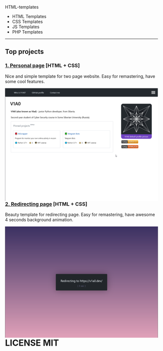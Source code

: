 HTML-templates

- HTML Templates
- CSS Templates
- JS Templates
- PHP Templates
---

## Top projects

### [1. Personal page](https://github.com/V1A0/HTML-Templates/tree/master/personal%20page/) [HTML + CSS]

Nice and simple template for two page website. Easy for remastering, have some cool features. 

<img src="https://raw.githubusercontent.com/V1A0/HTML-Templates/master/screenshots/pp_p.png" alt="example-screenshot" style="float: left;">

### [2. Redirecting page](https://github.com/V1A0/HTML-Templates/tree/master/redirect) [HTML + CSS]

Beauty template for redirecting page. Easy for remastering, have awesome 4 seconds background animation.

<img src="https://raw.githubusercontent.com/V1A0/HTML-Templates/master/screenshots/re_p.png" alt="example-screenshot" style="float: left;">

# LICENSE MIT
